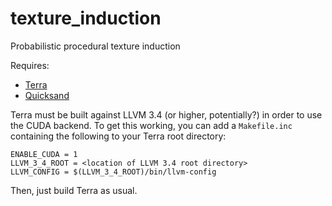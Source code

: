 texture_induction
=================

Probabilistic procedural texture induction

Requires:
 - [Terra](https://github.com/zdevito/terra)
 - [Quicksand](https://github.com/dritchie/quicksand)

Terra must be built against LLVM 3.4 (or higher, potentially?) in order to use the CUDA backend. To get this working, you can add a `Makefile.inc` containing the following to your Terra root directory:

    ENABLE_CUDA = 1
    LLVM_3_4_ROOT = <location of LLVM 3.4 root directory>
    LLVM_CONFIG = $(LLVM_3_4_ROOT)/bin/llvm-config
    
Then, just build Terra as usual.
